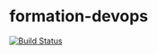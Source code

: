 # formation-devops

[![Build Status](https://app.travis-ci.com/AlisonSerra/formation-devops.svg?branch=master)](https://app.travis-ci.com/AlisonSerra/formation-devops)